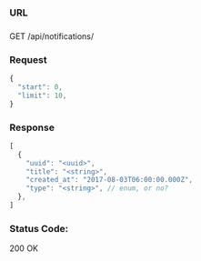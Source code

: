###  URL

###

GET /api/notifications/

### Request

```js
{
  "start": 0,
  "limit": 10,
}
```

### Response

```js
[
  {
    "uuid": "<uuid>",
    "title": "<string>",
    "created_at": "2017-08-03T06:00:00.000Z",
    "type": "<string>", // enum, or no?
  },
]
```

### Status Code:
200 OK
